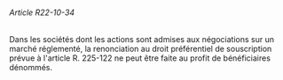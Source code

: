 ###### Article R22-10-34

Dans les sociétés dont les actions sont admises aux négociations sur un marché réglementé, la renonciation au droit préférentiel de souscription prévue à l'article R. 225-122 ne peut être faite au profit de bénéficiaires dénommés.

